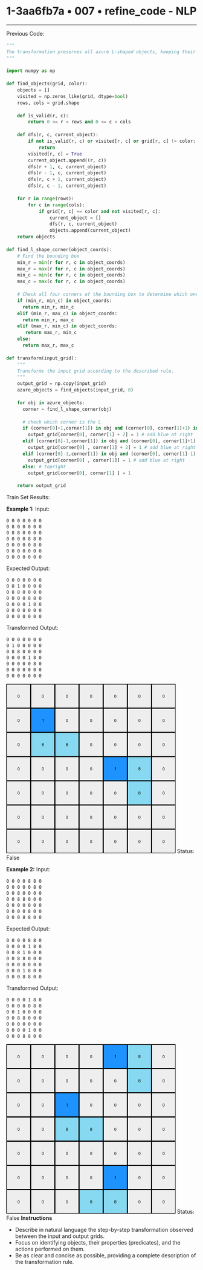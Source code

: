 # 1-3aa6fb7a • 007 • refine_code - NLP

---

Previous Code:
```python
"""
The transformation preserves all azure L-shaped objects, keeping their original positions and shapes. A single blue pixel (color 1) is added to the right side of the corner pixel of each L-shaped object.
"""

import numpy as np

def find_objects(grid, color):
    objects = []
    visited = np.zeros_like(grid, dtype=bool)
    rows, cols = grid.shape

    def is_valid(r, c):
        return 0 <= r < rows and 0 <= c < cols

    def dfs(r, c, current_object):
        if not is_valid(r, c) or visited[r, c] or grid[r, c] != color:
            return
        visited[r, c] = True
        current_object.append((r, c))
        dfs(r + 1, c, current_object)
        dfs(r - 1, c, current_object)
        dfs(r, c + 1, current_object)
        dfs(r, c - 1, current_object)

    for r in range(rows):
        for c in range(cols):
            if grid[r, c] == color and not visited[r, c]:
                current_object = []
                dfs(r, c, current_object)
                objects.append(current_object)
    return objects

def find_l_shape_corner(object_coords):
    # Find the bounding box
    min_r = min(r for r, c in object_coords)
    max_r = max(r for r, c in object_coords)
    min_c = min(c for r, c in object_coords)
    max_c = max(c for r, c in object_coords)

    # Check all four corners of the bounding box to determine which one is part of the object
    if (min_r, min_c) in object_coords:
      return min_r, min_c
    elif (min_r, max_c) in object_coords:
      return min_r, max_c
    elif (max_r, min_c) in object_coords:
       return max_r, min_c
    else:
      return max_r, max_c

def transform(input_grid):
    """
    Transforms the input grid according to the described rule.
    """
    output_grid = np.copy(input_grid)
    azure_objects = find_objects(input_grid, 8)

    for obj in azure_objects:
      corner = find_l_shape_corner(obj)

      # check which corner is the L
      if (corner[0]+1,corner[1]) in obj and (corner[0], corner[1]+1) in obj: # topleft
        output_grid[corner[0], corner[1] + 2] = 1 # add blue at right
      elif (corner[0]-1,corner[1]) in obj and (corner[0], corner[1]+1) in obj: # bottomleft
        output_grid[corner[0] , corner[1] + 2] = 1 # add blue at right
      elif (corner[0]-1,corner[1]) in obj and (corner[0], corner[1]-1) in obj: # bottomnright
        output_grid[corner[0] , corner[1]] = 1 # add blue at right
      else: # topright
        output_grid[corner[0], corner[1] ] = 1

    return output_grid
```

Train Set Results:

**Example 1:**
Input:
```
0 0 0 0 0 0 0
0 8 0 0 0 0 0
0 8 8 0 0 0 0
0 0 0 0 8 8 0
0 0 0 0 0 8 0
0 0 0 0 0 0 0
0 0 0 0 0 0 0
```
Expected Output:
```
0 0 0 0 0 0 0
0 8 1 0 0 0 0
0 8 8 0 0 0 0
0 0 0 0 8 8 0
0 0 0 0 1 8 0
0 0 0 0 0 0 0
0 0 0 0 0 0 0
```
Transformed Output:
```
0 0 0 0 0 0 0
0 1 0 0 0 0 0
0 8 8 0 0 0 0
0 0 0 0 1 8 0
0 0 0 0 0 8 0
0 0 0 0 0 0 0
0 0 0 0 0 0 0
```
![Transformed Image](006-py_03-train-example_1.png)
Status: False

**Example 2:**
Input:
```
0 0 0 0 8 8 0
0 0 0 0 0 8 0
0 0 8 0 0 0 0
0 0 8 8 0 0 0
0 0 0 0 0 0 0
0 0 0 0 8 0 0
0 0 0 8 8 0 0
```
Expected Output:
```
0 0 0 0 8 8 0
0 0 0 0 1 8 0
0 0 8 1 0 0 0
0 0 8 8 0 0 0
0 0 0 0 0 0 0
0 0 0 1 8 0 0
0 0 0 8 8 0 0
```
Transformed Output:
```
0 0 0 0 1 8 0
0 0 0 0 0 8 0
0 0 1 0 0 0 0
0 0 8 8 0 0 0
0 0 0 0 0 0 0
0 0 0 0 1 0 0
0 0 0 8 8 0 0
```
![Transformed Image](006-py_03-train-example_2.png)
Status: False
**Instructions**

- Describe in natural language the step-by-step transformation observed between the input and output grids.
- Focus on identifying objects, their properties (predicates), and the actions performed on them.
- Be as clear and concise as possible, providing a complete description of the transformation rule.
